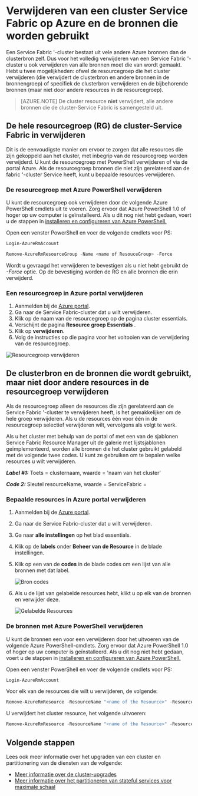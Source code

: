 <properties
   pageTitle="Een Azure cluster en de bijbehorende bronnen verwijderen | Microsoft Azure"
   description="Informatie over hoe u een Service Fabric cluster wilt verwijderen of verwijderen van de bronnengroep met de cluster of door bronnen selectief verwijderen."
   services="service-fabric"
   documentationCenter=".net"
   authors="ChackDan"
   manager="timlt"
   editor=""/>

<tags
   ms.service="service-fabric"
   ms.devlang="dotnet"
   ms.topic="article"
   ms.tgt_pltfrm="na"
   ms.workload="na"
   ms.date="09/09/2016"
   ms.author="chackdan"/>

# <a name="delete-a-service-fabric-cluster-on-azure-and-the-resources-it-uses"></a>Verwijderen van een cluster Service Fabric op Azure en de bronnen die worden gebruikt

Een Service Fabric '-cluster bestaat uit vele andere Azure bronnen dan de clusterbron zelf. Dus voor het volledig verwijderen van een Service Fabric '-cluster u ook verwijderen van alle bronnen moet die van wordt gemaakt.
Hebt u twee mogelijkheden: ofwel de resourcegroep die het cluster verwijderen (die verwijdert de clusterbron en andere bronnen in de bronnengroep) of specifiek de clusterbron verwijderen en de bijbehorende bronnen (maar niet door andere resources in de resourcegroep).

>[AZURE.NOTE] De cluster resource **niet** verwijdert, alle andere bronnen die de cluster-Service Fabric is samengesteld uit.

## <a name="delete-the-entire-resource-group-rg-that-the-service-fabric-cluster-is-in"></a>De hele resourcegroep (RG) de cluster-Service Fabric in verwijderen

Dit is de eenvoudigste manier om ervoor te zorgen dat alle resources die zijn gekoppeld aan het cluster, met inbegrip van de resourcegroep worden verwijderd. U kunt de resourcegroep met PowerShell verwijderen of via de portal Azure. Als de resourcegroep bronnen die niet zijn gerelateerd aan de fabric '-cluster Service heeft, kunt u bepaalde resources verwijderen.

### <a name="delete-the-resource-group-using-azure-powershell"></a>De resourcegroep met Azure PowerShell verwijderen

U kunt de resourcegroep ook verwijderen door de volgende Azure PowerShell cmdlets uit te voeren. Zorg ervoor dat Azure PowerShell 1.0 of hoger op uw computer is geïnstalleerd. Als u dit nog niet hebt gedaan, voert u de stappen in [installeren en configureren van Azure PowerShell.](../powershell-install-configure.md)

Open een venster PowerShell en voer de volgende cmdlets voor PS:

```powershell
Login-AzureRmAccount

Remove-AzureRmResourceGroup -Name <name of ResouceGroup> -Force
```

Wordt u gevraagd het verwijderen te bevestigen als u niet hebt gebruikt de *-Force* optie. Op de bevestiging worden de RG en alle bronnen die erin verwijderd.

### <a name="delete-a-resource-group-in-the-azure-portal"></a>Een resourcegroep in Azure portal verwijderen  

1. Aanmelden bij de [Azure portal](https://portal.azure.com).
2. Ga naar de Service Fabric-cluster dat u wilt verwijderen.
3. Klik op de naam van de resourcegroep op de pagina cluster essentials.
4. Verschijnt de pagina **Resource groep Essentials** .
5. Klik op **verwijderen**.
6. Volg de instructies op die pagina voor het voltooien van de verwijdering van de resourcegroep.

![Resourcegroep verwijderen][ResourceGroupDelete]


## <a name="delete-the-cluster-resource-and-the-resources-it-uses-but-not-other-resources-in-the-resource-group"></a>De clusterbron en de bronnen die wordt gebruikt, maar niet door andere resources in de resourcegroep verwijderen

Als de resourcegroep alleen de resources die zijn gerelateerd aan de Service Fabric '-cluster te verwijderen heeft, is het gemakkelijker om de hele groep verwijderen. Als u de resources één voor één in de resourcegroep selectief verwijderen wilt, vervolgens als volgt te werk.

Als u het cluster met behulp van de portal of met een van de sjablonen Service Fabric Resource Manager uit de galerie met lijstsjablonen geïmplementeerd, worden alle bronnen die het cluster gebruikt gelabeld met de volgende twee codes. U kunt ze gebruiken om te bepalen welke resources u wilt verwijderen.

***Label #1:*** Toets = clusternaam, waarde = 'naam van het cluster'

***Code 2:*** Sleutel resourceName, waarde = ServiceFabric =

### <a name="delete-specific-resources-in-the-azure-portal"></a>Bepaalde resources in Azure portal verwijderen

1. Aanmelden bij de [Azure portal](https://portal.azure.com).
2. Ga naar de Service Fabric-cluster dat u wilt verwijderen.
3. Ga naar **alle instellingen** op het blad essentials.
4. Klik op de **labels** onder **Beheer van de Resource** in de blade instellingen.
5. Klik op een van de **codes** in de blade codes om een lijst van alle bronnen met dat label.

    ![Bron codes][ResourceTags]

6. Als u de lijst van gelabelde resources hebt, klikt u op elk van de bronnen en verwijder deze.

    ![Gelabelde Resources][TaggedResources]

### <a name="delete-the-resources-using-azure-powershell"></a>De bronnen met Azure PowerShell verwijderen

U kunt de bronnen een voor een verwijderen door het uitvoeren van de volgende Azure PowerShell-cmdlets. Zorg ervoor dat Azure PowerShell 1.0 of hoger op uw computer is geïnstalleerd. Als u dit nog niet hebt gedaan, voert u de stappen in [installeren en configureren van Azure PowerShell.](../powershell-install-configure.md)

Open een venster PowerShell en voer de volgende cmdlets voor PS:

```powershell
Login-AzureRmAccount
```
Voor elk van de resources die wilt u verwijderen, de volgende:

```powershell
Remove-AzureRmResource -ResourceName "<name of the Resource>" -ResourceType "<Resource Type>" -ResourceGroupName "<name of the resource group>" -Force
```

U verwijdert het cluster resource, het volgende uitvoeren:

```powershell
Remove-AzureRmResource -ResourceName "<name of the Resource>" -ResourceType "Microsoft.ServiceFabric/clusters" -ResourceGroupName "<name of the resource group>" -Force
```

## <a name="next-steps"></a>Volgende stappen
Lees ook meer informatie over het upgraden van een cluster en partitionering van de diensten van de volgende:

- [Meer informatie over de cluster-upgrades](service-fabric-cluster-upgrade.md)
- [Meer informatie over het partitioneren van stateful services voor maximale schaal](service-fabric-concepts-partitioning.md)


<!--Image references-->
[ResourceGroupDelete]: ./media/service-fabric-cluster-delete/ResourceGroupDelete.PNG

[ResourceTags]: ./media/service-fabric-cluster-delete/ResourceTags.png

[TaggedResources]: ./media/service-fabric-cluster-delete/TaggedResources.PNG
